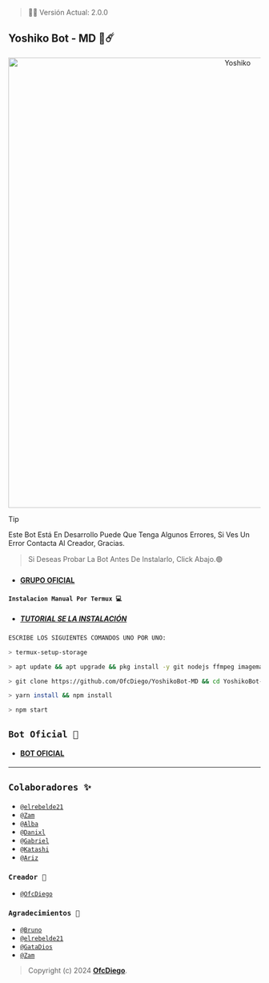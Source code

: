> 🚀🌸 Versión Actual: 2.0.0

## Yoshiko Bot - MD 🌸☄️

<p align="center">
<img src= "https://telegra.ph/file/7e8fed70cb176dfc1f04e.jpg" alt="Yoshiko" width="900"/>
</p>


> [!TIP]
> Este Bot Está En Desarrollo Puede Que Tenga Algunos Errores, Si Ves Un Error Contacta Al Creador, Gracias.

> Si Deseas Probar La Bot Antes De Instalarlo, Click Abajo.🟢

- #### [GRUPO OFICIAL](https://chat.whatsapp.com/Em1J2VaglHc1fe26YtBDCS)


#### `Instalacion Manual Por Termux 💻`

- ##### [TUTORIAL SE LA INSTALACIÓN](https://youtu.be/jeBYMWndUbQ?si=HO2FCASZX5_vOKip)

```bash
ESCRIBE LOS SIGUIENTES COMANDOS UNO POR UNO:

> termux-setup-storage

> apt update && apt upgrade && pkg install -y git nodejs ffmpeg imagemagick yarn

> git clone https://github.com/OfcDiego/YoshikoBot-MD && cd YoshikoBot-MD

> yarn install && npm install

> npm start
```

## `Bot Oficial 🥷`
- #### [BOT OFICIAL](https://wa.me/573218138672?text=!menu)

---------

## `Colaboradores ✨️`
* [`@elrebelde21`](https://github.com/elrebelde21) 
* [`@Zam`](https://github.com/AzamiJs) 
* [`@Alba`](https://github.com/Alba070503) 
* [`@Danixl`](https://github.com/DanixlJs⁩)
* [`@Gabriel`](https://github.com/glytglobal)
* [`@Katashi`](https://github.com/KatashiFukushima)
* [`@Ariz`](https://github.com/ArizzVal)

### `Creador 👑` 
* [`@OfcDiego`](https://github.com/OfcDiego)

### `Agradecimientos 🌟`
* [`@Bruno`](https://github.com/BrunoSobrino)
* [`@elrebelde21`](https://github.com/elrebelde21)
* [`@GataDios`](https://github.com/GataNina-Li)
* [`@Zam`](https://github.com/AzamiJs)

> Copyright (c) 2024 **[OfcDiego](https://github.com/OfcDiego/YaemoriBot-MD)**.

